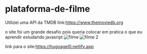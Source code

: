 # plataforma-de-filme

Utilizei uma API da TMDB
link:https://www.themoviedb.org

o site foi um grande desafio pois queria colocar em pratica o que eu aprendir estudando javasript
![filme](https://github.com/Hug0-Angel0/plataforma-de-filme/assets/83101368/922bc45a-bfac-4649-81a2-34bdb30009d5)
![filme 2](https://github.com/Hug0-Angel0/plataforma-de-filme/assets/83101368/ceb8cd65-0d08-4dfd-aa73-ce8ec8267a1e)

link para o site:https://hugoagel0.netlify.app
